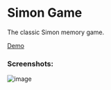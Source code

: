 # Simon Game

The classic Simon memory game.

<a href="https://izuzie.github.io/Simon-Game/">Demo</a>



### Screenshots:
![image](https://github.com/izuzie/Simon-Game/assets/124896029/c5ccc67a-9ecf-415b-9772-ac6e4ee9b4fa)

